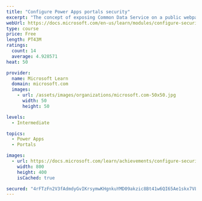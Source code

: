 ```yaml
---
title: "Configure Power Apps portals security"
excerpt: "The concept of exposing Common Data Service on a public webpage is appealing for addressing numerous business requirements. However, careful consideration is necessary to avoid exposing private or sensitive data. This module will focus on helping you understand and configure portal security to protect static and dynamic content and limit visibility to specific audiences."
webUrl: https://docs.microsoft.com/en-us/learn/modules/configure-security/
type: course
price: Free
length: PT43M
ratings:
  count: 14
  average: 4.928571
heat: 50

provider:
  name: Microsoft Learn
  domain: microsoft.com
  images:
    - url: /assets/images/organizations/microsoft.com-50x50.jpg
      width: 50
      height: 50

levels:
  - Intermediate

topics:
  - Power Apps
  - Portals

images:
  - url: https://docs.microsoft.com/learn/achievements/configure-security-social.png
    width: 800
    height: 400
    isCached: true

secured: "4rFTzFn2V3fAdmdyGvIKrsymwKHgnkuYMD09akzic8Bt41w6QI65Ae1skx7VL3k3rRfw2PMiPfaXv7/jkzaRa+U1JYT02naDoV8zO6BkFKib37T4SevHfsAnpoCtyETSpZg0S0JxaI44STk0YG36Ie/yRUfDg3JRQVGurr62AtEWygVIMVsr9ILXOwaRGoS7Oqc0zrBdR0urLtKP6WbTotQl/bHpS/IJO3vumWJgzkYL8yfgnOlQUjDZuTTjBiPc2PJL77scKvFh4YTq/4yLRfxEfW5IyHqC/QljgAFwUkHXBsubK0R8FCvD+z4h/lJANHEFt8JzAL/M+5EmPyeIrn1BXojnaQqxQewqUQRF1HgVsjTXrQs8AwFH1xB1HKy8wArG/t2Mu9aO8VXFstiG6OwWxku01LyvLAElCzdaraI=;o22IGqlV4WPZBxSW6Uu7Zg=="
---
```


